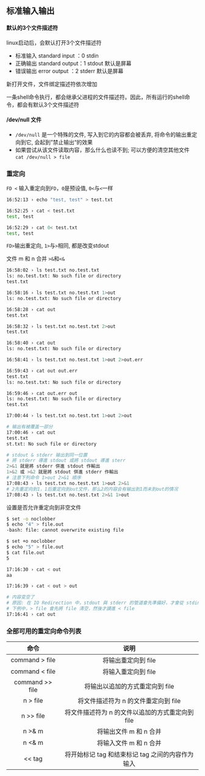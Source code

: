 ## 标准输入输出

#### 默认的3个文件描述符

linux启动后，会默认打开3个文件描述符

-   标准输入 standard input  ：0  stdin
-   正确输出 standard output：1 stdout  默认是屏幕
-   错误输出 error output       ：2 stderr 默认是屏幕




新打开文件，文件绑定描述符依次增加

一条shell命令执行，都会继承父进程的文件描述符。因此，所有运行的shell命令，都会有默认3个文件描述符



#### /dev/null 文件

-   `/dev/null` 是一个特殊的文件, 写入到它的内容都会被丢弃, 将命令的输出重定向到它, 会起到”禁止输出“的效果
-   如果尝试从该文件读取内容，那么什么也读不到; 可以方便的清空其他文件 `cat /dev/null > file`




### 重定向

`FD <` 输入重定向到`FD`，`0`是预设值, `0<`与`<`一样

```sh
16:52:13 › echo "test, test" > test.txt

16:52:25 › cat < test.txt
test, test

16:52:29 › cat 0< test.txt
test, test
```



`FD>`输出重定向, `1>`与`>`相同, 都是改变stdout

文件 m 和 n 合并 `>&`和`<&`

```sh
16:58:02 › ls test.txt no.test.txt
ls: no.test.txt: No such file or directory
test.txt

16:58:16 › ls test.txt no.test.txt 1>out
ls: no.test.txt: No such file or directory

16:58:28 › cat out
test.txt

16:58:32 › ls test.txt no.test.txt 2>out
test.txt

16:58:40 › cat out
ls: no.test.txt: No such file or directory

16:58:41 › ls test.txt no.test.txt 1>out 2>out.err

16:59:43 › cat out out.err
test.txt
ls: no.test.txt: No such file or directory

16:59:46 › cat out.err out
ls: no.test.txt: No such file or directory
test.txt

17:00:44 › ls test.txt no.test.txt 1>out 2>out

# 输出有被覆盖一部分
17:00:46 › cat out
test.txt
st.txt: No such file or directory

# stdout & stderr 输出到同一位置
# 將 stderr 導進 stdout 或將 stdout 導進 sterr
2>&1 就是將 stderr 併進 stdout 作輸出
1>&2 或 >&2 就是將 stdout 併進 stderr 作輸出 
# 注意下列命令 1>out 2>&1 顺序
17:08:43 › ls test.txt no.test.txt 1>out 2>&1
# 2先重定向到1，1后重定向到out文件，那么2的内容会有输出到1而未到out的情况
17:08:43 › ls test.txt no.test.txt 2>&1 1>out
```



设置是否允许重定向到非空文件

```sh
$ set -o noclobber 
$ echo "4" > file.out 
-bash: file: cannot overwrite existing file

$ set +o noclobber 
$ echo "5" > file.out 
$ cat file.out 
5

17:16:30 › cat < out
aa

17:16:39 › cat < out > out

# 内容变空了
# 原因: 在 IO Redirection 中，stdout 與 stderr 的管道會先準備好，才會從 stdin 讀進資料
# 下例中，> file 會先將 file 清空，然後才讀進 < file 
17:16:41 › cat out
```





### 全部可用的重定向命令列表



|       命令        |              说明               |
| :-------------: | :---------------------------: |
| command > file  |         将输出重定向到 file          |
| command < file  |         将输入重定向到 file          |
| command >> file |      将输出以追加的方式重定向到 file       |
|    n > file     |    将文件描述符为 n 的文件重定向到 file     |
|    n >> file    | 将文件描述符为 n 的文件以追加的方式重定向到 file  |
|     n >& m      |        将输出文件 m 和 n 合并         |
|     n <& m      |        将输入文件 m 和 n 合并         |
|     << tag      | 将开始标记 tag 和结束标记 tag 之间的内容作为输入 |


